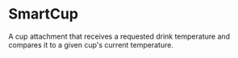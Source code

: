 # SmartCup
A cup attachment that receives a requested drink temperature and compares it to a given cup's current temperature. 
